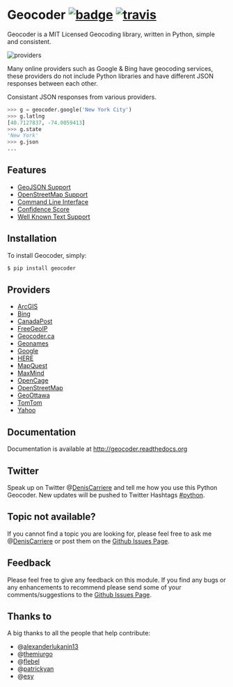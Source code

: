 # Geocoder [![badge][badge]][badge_url] [![travis][travis]][travis_url]

Geocoder is a MIT Licensed Geocoding library, written in Python, 
simple and consistent.

![providers][providers]

Many online providers such as Google & Bing have geocoding services,
these providers do not include Python libraries and have different 
JSON responses between each other.

Consistant JSON responses from various providers.

```python
>>> g = geocoder.google('New York City')
>>> g.latlng
[40.7127837, -74.0059413]
>>> g.state
'New York'
>>> g.json
...
```

## Features

- [GeoJSON Support]
- [OpenStreetMap Support]
- [Command Line Interface]
- [Confidence Score]
- [Well Known Text Support]

## Installation

To install Geocoder, simply:

```bash
$ pip install geocoder
```

## Providers

- [ArcGIS]
- [Bing]
- [CanadaPost]
- [FreeGeoIP]
- [Geocoder.ca]
- [Geonames]
- [Google]
- [HERE]
- [MapQuest]
- [MaxMind]
- [OpenCage]
- [OpenStreetMap]
- [GeoOttawa]
- [TomTom]
- [Yahoo]

## Documentation

Documentation is available at http://geocoder.readthedocs.org

## Twitter

Speak up on Twitter @[DenisCarriere] and tell me how you use this Python Geocoder. New updates will be pushed to Twitter Hashtags [#python].

## Topic not available?

If you cannot find a topic you are looking for, please feel free to ask me @[DenisCarriere] or post them on the [Github Issues Page].

## Feedback

Please feel free to give any feedback on this module. If you find any bugs or any enhancements to recommend please send some of your comments/suggestions to the [Github Issues Page].

## Thanks to

A big thanks to all the people that help contribute: 

* @[alexanderlukanin13]
* @[themiurgo]
* @[flebel]
* @[patrickyan]
* @[esy]


[alexanderlukanin13]: https://github.com/alexanderlukanin13
[themiurgo]: https://github.com/themiurgo
[flebel]: https://github.com/flebel
[patrickyan]: https://github.com/patrickyan
[esy]: https://github.com/lambda-conspiracy

[ArcGIS]: https://github.com/DenisCarriere/geocoder/wiki/ArcGIS
[Bing]: https://github.com/DenisCarriere/geocoder/wiki/Bing
[CanadaPost]: https://github.com/DenisCarriere/geocoder/wiki/CanadaPost
[FreeGeoIP]: https://github.com/DenisCarriere/geocoder/wiki/FreeGeoIP
[Geocoder.ca]: https://github.com/DenisCarriere/geocoder/wiki/Geocoder-ca
[Geonames]: https://github.com/DenisCarriere/geocoder/wiki/Geonames 
[Google]: https://github.com/DenisCarriere/geocoder/wiki/Google
[HERE]: https://github.com/DenisCarriere/geocoder/wiki/HERE
[MapQuest]: https://github.com/DenisCarriere/geocoder/wiki/MapQuest
[MaxMind]: https://github.com/DenisCarriere/geocoder/wiki/MaxMind
[OpenCage]: https://github.com/DenisCarriere/geocoder/wiki/OpenCage
[OpenStreetMap]: https://github.com/DenisCarriere/geocoder/wiki/OpenStreetMap
[GeoOttawa]: https://github.com/DenisCarriere/geocoder/wiki/GeoOttawa
[TomTom]: https://github.com/DenisCarriere/geocoder/wiki/TomTom
[Yahoo]: https://github.com/DenisCarriere/geocoder/wiki/Yahoo

[GeoJSON Support]: https://github.com/DenisCarriere/geocoder/wiki/GeoJSON-Support
[OpenStreetMap Support]: https://github.com/DenisCarriere/geocoder/wiki/OpenStreetMap-Support
[Command Line Interface]: https://github.com/DenisCarriere/geocoder/wiki/Command-Line-Interface
[Confidence Score]: https://github.com/DenisCarriere/geocoder/wiki/Confidence-Score
[Well Known Text Support]: https://github.com/DenisCarriere/geocoder/wiki/Well-Known-Text-Support

[providers]: http://i.imgur.com/vUJKCGl.png
[badge_url]: http://badge.fury.io/py/geocoder
[travis_url]: https://travis-ci.org/DenisCarriere/geocoder
[badge]: https://badge.fury.io/py/geocoder.png
[travis]: https://travis-ci.org/DenisCarriere/geocoder.png?branch=master
[DenisCarriere]: https://twitter.com/DenisCarriere
[#python]: https://twitter.com/search?q=%23python
[Github Issues Page]: https://github.com/DenisCarriere/geocoder/issues
